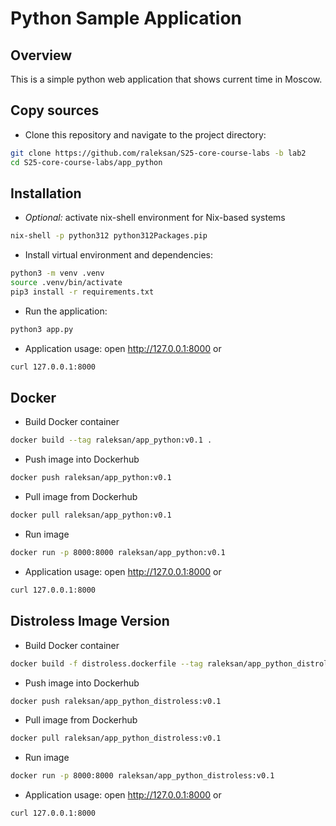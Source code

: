 # Python Sample Application

## Overview

This is a simple python web application that shows current time in Moscow.

## Copy sources

- Clone this repository and navigate to the project directory:

```bash
git clone https://github.com/raleksan/S25-core-course-labs -b lab2
cd S25-core-course-labs/app_python
```

## Installation

- _Optional:_ activate nix-shell environment for Nix-based systems

```bash
nix-shell -p python312 python312Packages.pip
```

- Install virtual environment and dependencies:

```bash
python3 -m venv .venv
source .venv/bin/activate
pip3 install -r requirements.txt
```

- Run the application:

```bash
python3 app.py
```

- Application usage: open <http://127.0.0.1:8000> or

```bash
curl 127.0.0.1:8000
```

## Docker

- Build Docker container

```bash
docker build --tag raleksan/app_python:v0.1 .
```

- Push image into Dockerhub

```bash
docker push raleksan/app_python:v0.1
```

- Pull image from Dockerhub

```bash
docker pull raleksan/app_python:v0.1
```

- Run image

```bash
docker run -p 8000:8000 raleksan/app_python:v0.1
```

- Application usage: open <http://127.0.0.1:8000> or

```bash
curl 127.0.0.1:8000
```

## Distroless Image Version

- Build Docker container

```bash
docker build -f distroless.dockerfile --tag raleksan/app_python_distroless:v0.1 .
```

- Push image into Dockerhub

```bash
docker push raleksan/app_python_distroless:v0.1
```

- Pull image from Dockerhub

```bash
docker pull raleksan/app_python_distroless:v0.1
```

- Run image

```bash
docker run -p 8000:8000 raleksan/app_python_distroless:v0.1
```

- Application usage: open <http://127.0.0.1:8000> or

```bash
curl 127.0.0.1:8000
```
